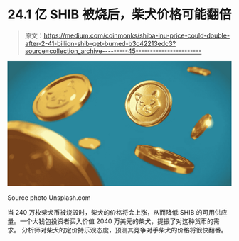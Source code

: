 # 24.1 亿 SHIB 被烧后，柴犬价格可能翻倍

> 原文：<https://medium.com/coinmonks/shiba-inu-price-could-double-after-2-41-billion-shib-get-burned-b3c42213edc3?source=collection_archive---------45----------------------->

![](img/1ac614237a0eeb394dfcc86f7ca9d13a.png)

Source photo Unsplash.com

当 240 万枚柴犬币被烧毁时，柴犬的价格将会上涨，从而降低 SHIB 的可用供应量。一个大钱包投资者买入价值 2040 万美元的柴犬，提振了对这种货币的需求。
分析师对柴犬的定价持乐观态度，预测其竞争对手柴犬的价格将很快翻番。